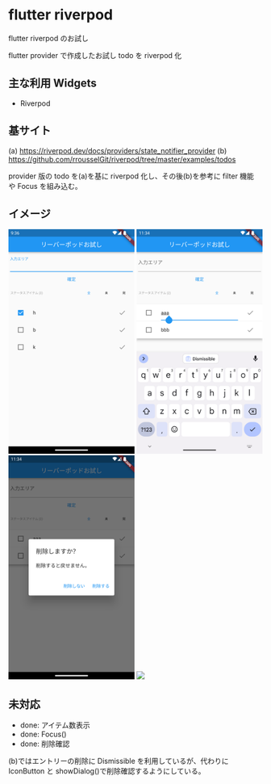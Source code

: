 # flutter riverpod

flutter riverpod のお試し

flutter provider で作成したお試し todo を riverpod 化

## 主な利用 Widgets

- Riverpod

## 基サイト

(a) <https://riverpod.dev/docs/providers/state_notifier_provider>
(b) <https://github.com/rrousselGit/riverpod/tree/master/examples/todos>

provider 版の todo を(a)を基に riverpod 化し、その後(b)を参考に filter 機能 や Focus を組み込む。

## イメージ

<img src="./Screenshot.png" width="250" >
<img src="./Screenshot2.png" width="250" >
<img src="./Screenshot3.png" width="250" >
<img src="./memo.drawio.png" width="250" >

## 未対応

- done: アイテム数表示
- done: Focus()
- done: 削除確認

(b)ではエントリーの削除に Dismissible を利用しているが、代わりに IconButton と showDialog()で削除確認するようにしている。


